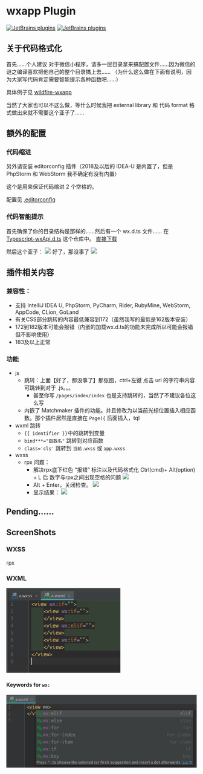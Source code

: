 # wxapp Plugin
[![JetBrains plugins](https://img.shields.io/jetbrains/plugin/v/12539-wxapp-support.svg)](https://plugins.jetbrains.com/plugin/12539-wxapp-support)
[![JetBrains plugins](https://img.shields.io/jetbrains/plugin/d/12539-wxapp-support.svg)](https://plugins.jetbrains.com/plugin/12539-wxapp-support)
## 关于代码格式化
首先……个人建议
对于微信小程序，请多一层目录拿来搞配置文件……因为微信的谜之编译喜欢把他自己的整个目录搞上去……
（为什么这么做在下面有说明，因为大家写代码肯定需要智能提示各种函数吧……）

具体例子见 [wildfire-wxapp](https://github.com/zxj5470/wildfire-wxapp)

当然了大家也可以不这么做，等什么时候我把 external library 和 代码 format 格式做出来就不需要这个亚子了……

## 额外的配置
### 代码缩进 
另外请安装 editorconfig 插件（2018及以后的 IDEA-U 是内置了，但是 PhpStorm 和 WebStorm 我不确定有没有内置）

这个是用来保证代码缩进 2 个空格的。

配置见 [.editorconfig](https://github.com/zxj5470/wildfire-wxapp/blob/master/.editorconfig)

### 代码智能提示
首先确保了你的目录结构是那样的……然后有一个 wx.d.ts 文件……
在 [Typescript-wxApi.d.ts](https://github.com/Adherentman/Typescript-wxApi.d.ts) 这个仓库中。
[直接下载](https://github.com/Adherentman/Typescript-wxApi.d.ts/raw/master/wx.d.ts)

然后这个亚子：
![](https://user-images.githubusercontent.com/20026798/59198243-d3382100-8bc5-11e9-8bda-ec0c1491a608.png)
好了，那没事了
![](https://user-images.githubusercontent.com/20026798/59198181-ac79ea80-8bc5-11e9-9512-3240faeaefaf.png)

## 插件相关内容

### 兼容性：
- 支持 IntelliJ IDEA U, PhpStorm, PyCharm, Rider, RubyMine, WebStorm, AppCode, CLion, GoLand
- 有关CSS部分跳转的内容最低兼容到172（虽然我写的最低是162版本安装）
- 172到182版本可能会报错（内嵌的加载wx.d.ts的功能未完成所以可能会报错但不影响使用）
- 183及以上正常

### 功能
- js
	- 跳转：上面【好了，那没事了】那张图，ctrl+左键 点击 url 的字符串内容可跳转到对于 .js。。。
		- 甚至你写 `/pages/index/index` 也是支持跳转的，当然了不建议各位这么写
	- 内嵌了 Matchmaker 插件的功能。并且修改为以当前光标位置插入相应函数。那个插件居然是直接在 `Page({` 后面插入，tql
- wxml 跳转
	- `{{ identifier }}`中的跳转到变量
	- `bind***="函数名"` 跳转到对应函数
	- `class='cls'` 跳转到 `当前.wxss` 或 `app.wxss`
- wxss
	- rpx 问题：
		- 解决rpx底下红色 “报错” 标注以及代码格式化 Ctrl(cmd)+ Alt(option) + L 后 数字与rpx之间出现空格的问题
		![](https://user-images.githubusercontent.com/20026798/59233255-4a97a000-8c1a-11e9-819f-e648f7ea1ef0.png)
		- Alt + Enter，关闭检查。
		![](https://user-images.githubusercontent.com/20026798/59233270-58e5bc00-8c1a-11e9-9d81-736709fe2633.png)
		- 显示结果：
		![](https://user-images.githubusercontent.com/20026798/59233421-f214d280-8c1a-11e9-843f-57a498e8e248.png)
	

## Pending……

## ScreenShots

### WXSS
rpx

### WXML
![](screenShot/wxml-01.png)

#### Keywords for `wx:`
![](screenShot/wxml-02.png)
